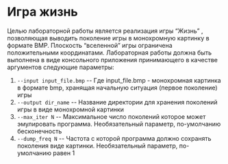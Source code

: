 # Игра жизнь
Целью лабораторной работы является реализация игры “Жизнь” , позволяющая
выводить поколение игры в монохромную картинку в формате BMP. Плоскость
“вселенной” игры ограничена положительными координатами.
Лабораторная работы должна быть выполнена в виде консольного приложения
принимающего в качестве аргументов следующие параметры:
1. `--input input_file.bmp` --
Где input_file.bmp - монохромная картинка в формате bmp,
хранящая начальную ситуация (первое поколение) игры
2. `--output dir_name` --
Название директории для хранения поколений игры в виде
монохромной картинки
3. `--max_iter N` --
Максимальное число поколений которое может эмулировать
программа. Необязательный параметр, по-умолчанию бесконечность
4. `--dump_freq N` --
Частота с которой программа должно сохранять поколения виде
картинки. Необязательный параметр, по-умолчанию равен 1
